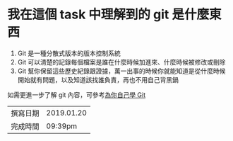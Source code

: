 <h1> 我在這個 task 中理解到的 git 是什麼東西 </h1>

<ol>
<li>Git 是一種分散式版本的版本控制系統</li>
<li>Git 可以清楚的記錄每個檔案是誰在什麼時候加進來、什麼時候被修改或刪除</li>
<li>Git 幫你保留這些歷史紀錄跟證據，萬一出事的時候你就能知道是從什麼時候開始就有問題，以及知道該找誰負責，再也不用自己背黑鍋</li>
</ol>

如需更進一步了解 git 內容，可參考<a href="https://gitbook.tw/">為你自己學 Git</a>

<table>
	<tr>
		<td>撰寫日期</td>
		<td>2019.01.20</td>
	</tr>
	<tr>
		<td>完成時間</td>
		<td>09:39pm</td>
	</tr>
</table>
